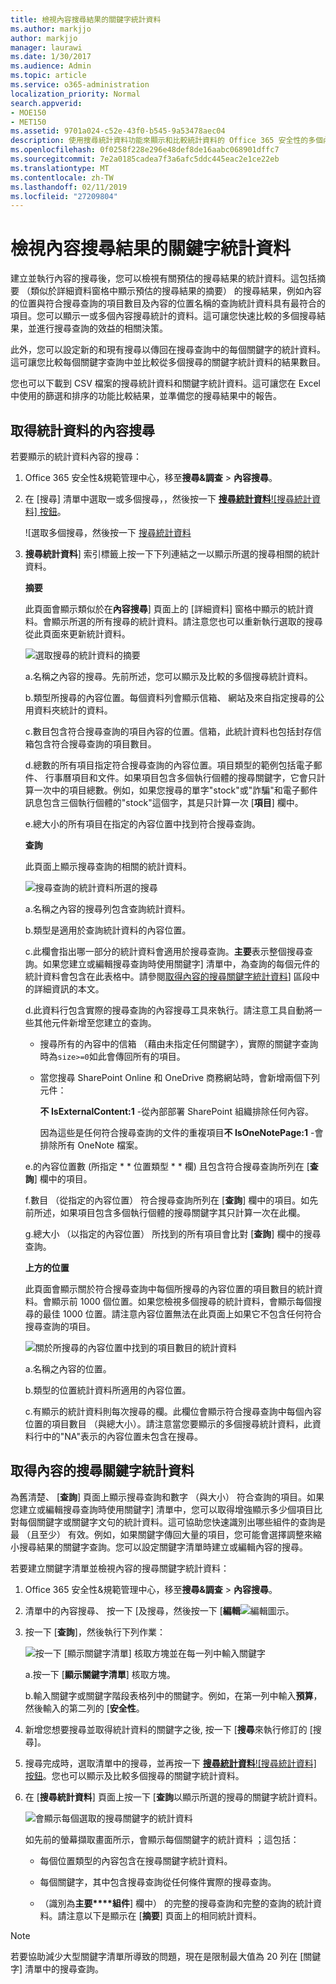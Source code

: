 ```yaml
---
title: 檢視內容搜尋結果的關鍵字統計資料
ms.author: markjjo
author: markjjo
manager: laurawi
ms.date: 1/30/2017
ms.audience: Admin
ms.topic: article
ms.service: o365-administration
localization_priority: Normal
search.appverid:
- MOE150
- MET150
ms.assetid: 9701a024-c52e-43f0-b545-9a53478aec04
description: 使用搜尋統計資料功能來顯示和比較統計資料的 Office 365 安全性的多個內容搜尋&amp;規範中心。您也可以在建立或編輯搜尋查詢來取得增強顯示多少個項目比對每個關鍵字或關鍵字文句的統計資料時設定 [關鍵字] 清單。
ms.openlocfilehash: 0f0258f228e296e48def8de16aabc068901dffc7
ms.sourcegitcommit: 7e2a0185cadea7f3a6afc5ddc445eac2e1ce22eb
ms.translationtype: MT
ms.contentlocale: zh-TW
ms.lasthandoff: 02/11/2019
ms.locfileid: "27209804"
---
```

# <a name="view-keyword-statistics-for-content-search-results"></a>檢視內容搜尋結果的關鍵字統計資料

建立並執行內容的搜尋後，您可以檢視有關預估的搜尋結果的統計資料。這包括摘要 （類似於詳細資料窗格中顯示預估的搜尋結果的摘要） 的搜尋結果，例如內容的位置與符合搜尋查詢的項目數目及內容的位置名稱的查詢統計資料具有最符合的項目。您可以顯示一或多個內容搜尋統計的資料。這可讓您快速比較的多個搜尋結果，並進行搜尋查詢的效益的相關決策。
  
此外，您可以設定新的和現有搜尋以傳回在搜尋查詢中的每個關鍵字的統計資料。這可讓您比較每個關鍵字查詢中並比較從多個搜尋的關鍵字統計資料的結果數目。
  
您也可以下載到 CSV 檔案的搜尋統計資料和關鍵字統計資料。這可讓您在 Excel 中使用的篩選和排序的功能比較結果，並準備您的搜尋結果中的報告。
  
## <a name="get-statistics-for-content-searches"></a>取得統計資料的內容搜尋

若要顯示的統計資料內容的搜尋：
  
1. Office 365 安全性&amp;規範管理中心，移至**搜尋&amp;調查** \> **內容搜尋**。
    
2. 在 [搜尋] 清單中選取一或多個搜尋，，然後按一下 [**搜尋統計資料**![搜尋統計資料] 按鈕](media/9bf56d43-25bf-4f53-a4be-f4d55102310c.png)。
    
    ![選取多個搜尋，然後按一下 [搜尋統計資料](media/1195c6c3-2e00-469d-8c29-85c1c7ebe6c7.png)
  
3. **搜尋統計資料**] 索引標籤上按一下下列連結之一以顯示所選的搜尋相關的統計資料。 
    
    **摘要**
    
    此頁面會顯示類似於在**內容搜尋**] 頁面上的 [詳細資料] 窗格中顯示的統計資料。會顯示所選的所有搜尋的統計資料。請注意您也可以重新執行選取的搜尋從此頁面來更新統計資料。 
    
    ![選取搜尋的統計資料的摘要](media/abb663eb-b3d6-4f4c-a99f-55d20b0848af.png)
  
    a.名稱之內容的搜尋。先前所述，您可以顯示及比較的多個搜尋統計資料。
    
    b.類型所搜尋的內容位置。每個資料列會顯示信箱、 網站及來自指定搜尋的公用資料夾統計的資料。
    
    c.數目包含符合搜尋查詢的項目內容的位置。信箱，此統計資料也包括封存信箱包含符合搜尋查詢的項目數目。
    
    d.總數的所有項目指定符合搜尋查詢的內容位置。項目類型的範例包括電子郵件、 行事曆項目和文件。如果項目包含多個執行個體的搜尋關鍵字，它會只計算一次中的項目總數。例如，如果您搜尋的單字"stock"或"詐騙"和電子郵件訊息包含三個執行個體的"stock"這個字，其是只計算一次 [**項目**] 欄中。 
    
    e.總大小的所有項目在指定的內容位置中找到符合搜尋查詢。 
    
    **查詢**
    
    此頁面上顯示搜尋查詢的相關的統計資料。
    
    ![搜尋查詢的統計資料所選的搜尋](media/dc817526-dfb9-43d3-a14c-4c58077eb7bb.png)
  
    a.名稱之內容的搜尋列包含查詢統計資料。
    
    b.類型是適用於查詢統計資料的內容位置。
    
    c.此欄會指出哪一部分的統計資料會適用於搜尋查詢。**主要**表示整個搜尋查詢。如果您建立或編輯搜尋查詢時使用關鍵字] 清單中，為查詢的每個元件的統計資料會包含在此表格中。請參閱[取得內容的搜尋關鍵字統計資料](#get-keyword-statistics-for-content-searches)] 區段中的詳細資訊的本文。 
    
    d.此資料行包含實際的搜尋查詢的內容搜尋工具來執行。請注意工具自動將一些其他元件新增至您建立的查詢。 

    - 搜尋所有的內容中的信箱 （藉由未指定任何關鍵字），實際的關鍵字查詢時為`size>=0`如此會傳回所有的項目。 
    
     - 當您搜尋 SharePoint Online 和 OneDrive 商務網站時，會新增兩個下列元件：
    
          **不 IsExternalContent:1** -從內部部署 SharePoint 組織排除任何內容。 
    
          因為這些是任何符合搜尋查詢的文件的重複項目**不 IsOneNotePage:1** -會排除所有 OneNote 檔案。 

    
    e.的內容位置數 (所指定 * * 位置類型 * * 欄) 且包含符合搜尋查詢所列在 [**查詢**] 欄中的項目。 
    
    f.數目 （從指定的內容位置） 符合搜尋查詢所列在 [**查詢**] 欄中的項目。如先前所述，如果項目包含多個執行個體的搜尋關鍵字其只計算一次在此欄。 
    
    g.總大小 （以指定的內容位置） 所找到的所有項目會比對 [**查詢**] 欄中的搜尋查詢。 
    
    **上方的位置**
    
    此頁面會顯示關於符合搜尋查詢中每個所搜尋的內容位置的項目數目的統計資料。會顯示前 1000 個位置。如果您檢視多個搜尋的統計資料，會顯示每個搜尋的最佳 1000 位置。請注意內容位置無法在此頁面上如果它不包含任何符合搜尋查詢的項目。
    
    ![關於所搜尋的內容位置中找到的項目數目的統計資料](media/35a820b0-85d9-45d1-9a0c-c74bec803e67.png)
  
    a.名稱之內容的位置。
    
    b.類型的位置統計資料所適用的內容位置。
    
    c.有顯示的統計資料則每次搜尋的欄。此欄位會顯示符合搜尋查詢中每個內容位置的項目數目 （與總大小）。請注意當您要顯示的多個搜尋統計資料，此資料行中的"NA"表示的內容位置未包含在搜尋。 

## <a name="get-keyword-statistics-for-content-searches"></a>取得內容的搜尋關鍵字統計資料

為舊清楚、 [**查詢**] 頁面上顯示搜尋查詢和數字 （與大小） 符合查詢的項目。如果您建立或編輯搜尋查詢時使用關鍵字] 清單中，您可以取得增強顯示多少個項目比對每個關鍵字或關鍵字文句的統計資料。這可協助您快速識別出哪些組件的查詢是最 （且至少） 有效。例如，如果關鍵字傳回大量的項目，您可能會選擇調整來縮小搜尋結果的關鍵字查詢。您可以設定關鍵字清單時建立或編輯內容的搜尋。 




  
若要建立關鍵字清單並檢視內容的搜尋關鍵字統計資料：
  
1. Office 365 安全性&amp;規範管理中心，移至**搜尋&amp;調查** \> **內容搜尋**。
    
2. 清單中的內容搜尋、 按一下 [及搜尋，然後按一下 [**編輯**![編輯圖示](media/ebd260e4-3556-4fb0-b0bb-cc489773042c.gif)。
    
3. 按一下 [**查詢**]，然後執行下列作業： 
    
    ![按一下 [顯示關鍵字清單] 核取方塊並在每一列中輸入關鍵字](media/73ef46dd-3d5c-415d-b5e7-c3559caaafe2.png)
  
    a.按一下 [**顯示關鍵字清單**] 核取方塊。 
    
    b.輸入關鍵字或關鍵字階段表格列中的關鍵字。例如，在第一列中輸入**預算**，然後輸入的第二列的 [**安全性**。 
    
4. 新增您想要搜尋並取得統計資料的關鍵字之後, 按一下 [**搜尋**來執行修訂的 [搜尋]。 
    
5. 搜尋完成時，選取清單中的搜尋，並再按一下 [**搜尋統計資料**![搜尋統計資料] 按鈕](media/9bf56d43-25bf-4f53-a4be-f4d55102310c.png)。您也可以顯示及比較多個搜尋的關鍵字統計資料。
    
6. 在 [**搜尋統計資料**] 頁面上按一下 [**查詢**以顯示所選的搜尋的關鍵字統計資料。 
    
    ![會顯示每個選取的搜尋關鍵字的統計資料](media/e7910fa9-af93-4df9-92d0-e1e3e089e14f.png)
  
    如先前的螢幕擷取畫面所示，會顯示每個關鍵字的統計資料 ；這包括： 
    
    - 每個位置類型的內容包含在搜尋關鍵字統計資料。
    
    - 每個關鍵字，其中包含搜尋查詢從任何條件實際的搜尋查詢。 
    
    - （識別為**主要****組件**] 欄中） 的完整的搜尋查詢和完整的查詢的統計資料。請注意以下是顯示在 [**摘要**] 頁面上的相同統計資料。 

> [!NOTE]
> 若要協助減少大型關鍵字清單所導致的問題，現在是限制最大值為 20 列在 [關鍵字] 清單中的搜尋查詢。
